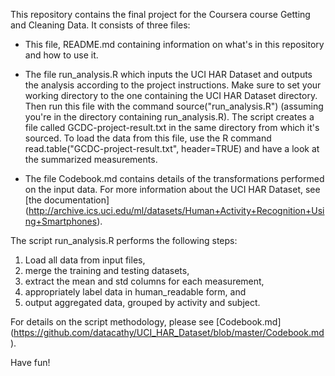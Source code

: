 This repository contains the final project for the Coursera course Getting and Cleaning Data. It consists of three files:

* This file, README.md containing information on what's in this repository and how to use it.

* The file run_analysis.R which inputs the UCI HAR Dataset and outputs the analysis according to the project instructions. Make sure to set your working directory to the one containing the UCI HAR Dataset directory.
Then run this file with the command source("run_analysis.R") (assuming you're in the directory containing run_analysis.R). The script creates a file called GCDC-project-result.txt in the same directory from which it's sourced. To load the data from this file, use the R command read.table("GCDC-project-result.txt", header=TRUE) and have a look at the summarized measurements.

* The file Codebook.md contains details of the transformations performed on the input data. For more information about the UCI HAR Dataset, see [the documentation] (http://archive.ics.uci.edu/ml/datasets/Human+Activity+Recognition+Using+Smartphones).

The script run_analysis.R performs the following steps:

  1. Load all data from input files,
  2. merge the training and testing datasets,
  3. extract the mean and std columns for each measurement,
  4. appropriately label data in human_readable form, and
  5. output aggregated data, grouped by activity and subject.

For details on the script methodology, please see [Codebook.md]
(https://github.com/datacathy/UCI_HAR_Dataset/blob/master/Codebook.md).

Have fun!
